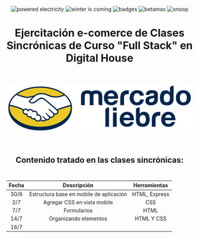 <p align="center">
  <img src="https://forthebadge.com/images/badges/powered-by-electricity.svg" alt="powered electricity"/>
  <img src="https://forthebadge.com/images/badges/winter-is-coming.svg" alt="winter is coming"/>
  <img src="https://forthebadge.com/images/badges/uses-badges.svg" alt="badges"/>
  <img src="https://forthebadge.com/images/badges/compatibility-betamax.svg" alt="betamax"/>
  <img src="https://forthebadge.com/images/badges/certified-snoop-lion.svg" alt="snoop"/>
</p>


# <div align="center"> **Ejercitación e-comerce de Clases Sincrónicas de Curso "Full Stack" en Digital House** </div> <br>

<p align="center">
  <img width="500px" src="https://raw.githubusercontent.com/Random003/MercadoLiebre/master/public/images/logo-mercado-liebre.svg" alt="Logo Mercado Liebre"/>
</p> <br>


## <div align="center"> Contenido tratado en las clases sincrónicas: </div> <br>

Fecha | Descripción | Herramientas
:---: | :---------: | :----------:
30/6 | Estructura base en mobile de aplicación | HTML, Express
2/7 | Agregar CSS en vista mobile | CSS
7/7 | Formularios | HTML
14/7 | Organizando elementos | HTML Y CSS
16/7 |  |
